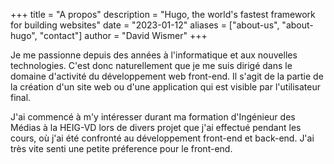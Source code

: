 +++
title = "A propos"
description = "Hugo, the world's fastest framework for building websites"
date = "2023-01-12"
aliases = ["about-us", "about-hugo", "contact"]
author = "David Wismer"
+++

Je me passionne depuis des années à l'informatique et aux nouvelles technologies. C'est donc naturellement que je me suis dirigé dans le domaine d'activité du développement web front-end. Il s'agit de la partie de la création d'un site web ou d'une application qui est visible par l'utilisateur final.

J'ai commencé à m'y intéresser durant ma formation d'Ingénieur des Médias à la HEIG-VD lors de divers projet que j'ai effectué pendant les cours, où j'ai été confronté au développement front-end et back-end. J'ai très vite senti une petite préference pour le front-end.
